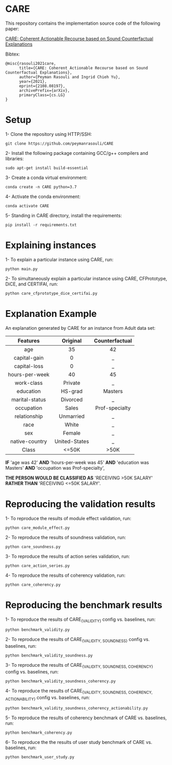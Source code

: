 # CARE

This repository contains the implementation source code of the following paper:

[CARE: Coherent Actionable Recourse based on Sound Counterfactual Explanations](https://arxiv.org/abs/2108.08197)

Bibtex:

    @misc{rasouli2021care,
          title={CARE: Coherent Actionable Recourse based on Sound Counterfactual Explanations}, 
          author={Peyman Rasouli and Ingrid Chieh Yu},
          year={2021},
          eprint={2108.08197},
          archivePrefix={arXiv},
          primaryClass={cs.LG}
    }

# Setup
1- Clone the repository using HTTP/SSH:
```
git clone https://github.com/peymanrasouli/CARE
```
2- Install the following package containing GCC/g++ compilers and libraries:
```
sudo apt-get install build-essential
```
3- Create a conda virtual environment:
```
conda create -n CARE python=3.7
```
4- Activate the conda environment: 
```
conda activate CARE
```
5- Standing in CARE directory, install the requirements:
```
pip install -r requirements.txt
```

# Explaining instances
1- To explain a particular instance using CARE, run:
```
python main.py
```
2- To simultaneously explain a particular instance using CARE, CFPrototype, DiCE, and CERTIFAI, run:
```
python care_cfprototype_dice_certifai.py
```

# Explanation Example
An explanation generated by CARE for an instance from Adult data set:

| Features | Original | Counterfactual |
|:---:|:---:|:---:|
| age | 35 | 42 |
| capital-gain | 0 | \_ |
| capital-loss | 0 | \_ |
| hours-per-week | 40 | 45 |
| work-class | Private | \_ |
| education | HS-grad | Masters |
| marital-status | Divorced | \_ |
| occupation | Sales | Prof-specialty |
| relationship | Unmarried | \_ |
| race | White | \_ |
| sex | Female | \_ |
| native-country | United-States | \_ |
| Class | <=50K | \>50K |


**IF** 'age was 42' **AND** 'hours-per-week was 45' **AND** 'education was Masters' **AND** 'occupation was Prof-specialty', 

**THE PERSON WOULD BE CLASSIFIED AS** 'RECEIVING >50K SALARY' **RATHER THAN**  'RECEIVING <=50K SALARY'.

# Reproducing the validation results
1- To reproduce the results of module effect validation, run:
```
python care_module_effect.py
```
2- To reproduce the results of soundness validation, run:
```
python care_soundness.py
```
3- To reproduce the results of action series validation, run:
```
python care_action_series.py
```
4- To reproduce the results of coherency validation, run:
```
python care_coherency.py
```

# Reproducing the benchmark results
1- To reproduce the results of CARE<sub>{VALIDITY}</sub> config vs. baselines, run:
```
python benchmark_validity.py
```
2- To reproduce the results of CARE<sub>{VALIDITY, SOUNDNESS}</sub> config vs. baselines, run:
```
python benchmark_validity_soundness.py
```
3- To reproduce the results of CARE<sub>{VALIDITY, SOUNDNESS, COHERENCY}</sub> config vs. baselines, run:
```
python benchmark_validity_soundness_coherency.py
```
4- To reproduce the results of CARE<sub>{VALIDITY, SOUNDNESS, COHERENCY, ACTIONABILITY}</sub> config vs. baselines, run:
```
python benchmark_validity_soundness_coherency_actionability.py
```
5- To reproduce the results of coherency benchmark of CARE vs. baselines, run:
```
python benchmark_coherency.py
```
6- To reproduce the the results of user study benchmark of CARE vs. baselines, run:
```
python benchmark_user_study.py
```
